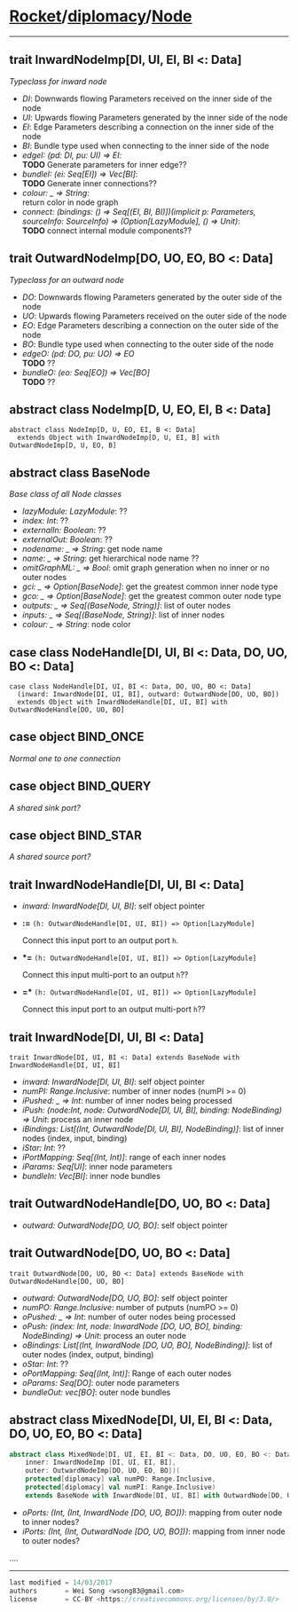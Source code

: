 [Rocket](../Readme.md)/[diplomacy](../diplomacy.md)/[Node](https://github.com/ucb-bar/rocket-chip/blob/master/src/main/scala/diplomacy/Nodes.scala)
=====================

**********************

trait InwardNodeImp[DI, UI, EI, BI <: Data]
-------------------------------
*Typeclass for inward node*

+ *DI*: Downwards flowing Parameters received on the inner side of the node
+ *UI*: Upwards flowing Parameters generated by the inner side of the node
+ *EI*: Edge Parameters describing a connection on the inner side of the node
+ *BI*: Bundle type used when connecting to the inner side of the node
+ *edgeI: (pd: DI, pu: UI) => EI*:<br> **TODO** Generate parameters for inner edge??
+ *bundleI: (ei: Seq[EI]) => Vec[BI]*:<br> **TODO** Generate inner connections??
+ *colour: _ => String*:<br> return color in node graph
+ *connect: (bindings: () => Seq[(EI, BI, BI)])(implicit p: Parameters, sourceInfo: SourceInfo) => (Option[LazyModule], () => Unit)*:<br> **TODO** connect internal module components??

trait OutwardNodeImp[DO, UO, EO, BO <: Data]
------------------------------
*Typeclass for an outward node*

+ *DO*: Downwards flowing Parameters generated by the outer side of the node
+ *UO*: Upwards   flowing Parameters received on the outer side of the node
+ *EO*: Edge Parameters describing a connection on the outer side of the node
+ *BO*: Bundle type used when connecting to the outer side of the node
+ *edgeO: (pd: DO, pu: UO) => EO* <br> **TODO** ??
+ *bundleO: (eo: Seq[EO]) => Vec[BO]* <br> **TODO** ??

abstract class NodeImp[D, U, EO, EI, B <: Data]
--------------------------------
    abstract class NodeImp[D, U, EO, EI, B <: Data]
      extends Object with InwardNodeImp[D, U, EI, B] with OutwardNodeImp[D, U, EO, B]

abstract class BaseNode
---------------------------
*Base class of all Node classes*

+ *lazyModule: LazyModule*: ??
+ *index: Int*: ??
+ *externalIn: Boolean*: ??
+ *externalOut: Boolean*: ??
+ *nodename: _ => String*: get node name
+ *name: _ => String*: get hierarchical node name ??
+ *omitGraphML: _ => Bool*: omit graph generation when no inner or no outer nodes
+ *gci: _ => Option[BaseNode]*: get the greatest common inner node type
+ *gco: _ => Option[BaseNode]*: get the greatest common outer node type
+ *outputs: _ => Seq[(BaseNode, String)]*: list of outer nodes
+ *inputs: _ => Seq[(BaseNode, String)]*: list of inner nodes
+ *colour: _ => String*: node color



case class NodeHandle[DI, UI, BI <: Data, DO, UO, BO <: Data]
---------------------------
    case class NodeHandle[DI, UI, BI <: Data, DO, UO, BO <: Data]
      (inward: InwardNode[DI, UI, BI], outward: OutwardNode[DO, UO, BO])
      extends Object with InwardNodeHandle[DI, UI, BI] with OutwardNodeHandle[DO, UO, BO]


case object BIND\_ONCE
---------------------------------
*Normal one to one connection*

case object BIND\_QUERY
---------------------------------
*A shared sink port?*

case object BIND\_STAR
---------------------------------
*A shared source port?*


trait InwardNodeHandle[DI, UI, BI <: Data]
---------------------------

+ *inward: InwardNode[DI, UI, BI]*: self object pointer
+ **:=** `(h: OutwardNodeHandle[DI, UI, BI]) => Option[LazyModule]`

    Connect this input port to an output port `h`.

+ **&ast;=** `(h: OutwardNodeHandle[DI, UI, BI]) => Option[LazyModule]`

    Connect this input multi-port to an output `h`??

+ **=&ast;** `(h: OutwardNodeHandle[DI, UI, BI]) => Option[LazyModule]`

    Connect this input port to an output multi-port `h`??


trait InwardNode[DI, UI, BI <: Data]
------------------------
    trait InwardNode[DI, UI, BI <: Data] extends BaseNode with InwardNodeHandle[DI, UI, BI]

+ *inward: InwardNode[DI, UI, BI]*: self object pointer
+ *numPI: Range.Inclusive*: number of inner nodes (numPI >= 0)
+ *iPushed: _ => Int*: number of inner nodes being processed
+ *iPush: (node:Int, node: OutwardNode[DI, UI, BI], binding: NodeBinding) => Unit*: process an inner node
+ *iBindings: List[(Int, OutwardNode[DI, UI, BI], NodeBinding)]*: list of inner nodes (index, input, binding)
+ *iStar: Int*: ??
+ *iPortMapping: Seq[(Int, Int)]*: range of each inner nodes
+ *iParams: Seq[UI]*: inner node parameters
+ *bundleIn: Vec[BI]*: inner node bundles

trait OutwardNodeHandle[DO, UO, BO <: Data]
---------------------------

+ *outward: OutwardNode[DO, UO, BO]*: self object pointer


trait OutwardNode[DO, UO, BO <: Data]
----------------------------
    trait OutwardNode[DO, UO, BO <: Data] extends BaseNode with OutwardNodeHandle[DO, UO, BO]

+ *outward: OutwardNode[DO, UO, BO]*: self object pointer
+ *numPO: Range.Inclusive*: number of putputs (numPO >= 0)
+ *oPushed: _ => Int*: number of outer nodes being processed
+ *oPush: (index: Int, node: InwardNode [DO, UO, BO], binding: NodeBinding) => Unit*: process an outer node
+ *oBindings: List[(Int, InwardNode [DO, UO, BO], NodeBinding)]*: list of outer nodes (index, output, binding)
+ *oStar: Int*: ??
+ *oPortMapping: Seq[(Int, Int)]*: Range of each outer nodes
+ *oParams: Seq[DO]*: outer node parameters
+ *bundleOut: vec[BO]*: outer node bundles


abstract class MixedNode[DI, UI, EI, BI <: Data, DO, UO, EO, BO <: Data]
---------------------------
~~~scala
abstract class MixedNode[DI, UI, EI, BI <: Data, DO, UO, EO, BO <: Data](
    inner: InwardNodeImp [DI, UI, EI, BI],
    outer: OutwardNodeImp[DO, UO, EO, BO])(
    protected[diplomacy] val numPO: Range.Inclusive,
    protected[diplomacy] val numPI: Range.Inclusive)
    extends BaseNode with InwardNode[DI, UI, BI] with OutwardNode[DO, UO, BO]
~~~

+ *oPorts: (Int, (Int, InwardNode [DO, UO, BO]))*: mapping from outer node to inner nodes?
+ *iPorts: (Int, (Int, OutwardNode [DO, UO, BO]))*: mapping from inner node to outer nodes?

....

**********************

```scala
last modified = 14/03/2017
authors       = Wei Song <wsong83@gmail.com>
license       = CC-BY <https://creativecommons.org/licenses/by/3.0/>
```
